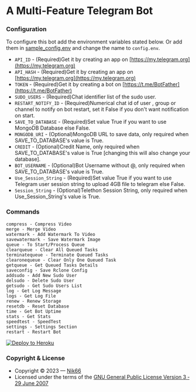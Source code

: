 # A Multi-Feature Telegram Bot


### Configuration
To configure this bot add the environment variables stated below. Or add them in [sample_config.env](./sample_config.env) and change the name to `config.env`.
- `API_ID` - (Required)Get it by creating an app on [https://my.telegram.org](https://my.telegram.org)
- `API_HASH` - (Required)Get it by creating an app on [https://my.telegram.org](https://my.telegram.org)
- `TOKEN` - (Required)Get it by creating a bot on [https://t.me/BotFather](https://t.me/BotFather)
- `SUDO_USERS` - (Required)Chat identifier list of the sudo user.
- `RESTART_NOTIFY_ID` - (Required)Numerical chat id of user , group or channel to notify on bot restart, set it False if you don't want notification on start.
- `SAVE_TO_DATABASE` - (Required)Set value True if you want to use MongoDB Database else False.
- `MONGODB_URI` - (Optional)MongoDB URL to save data, only required when SAVE_TO_DATABASE's value is True.
- `CREDIT` - (Optional)Credit Name, only required when SAVE_TO_DATABASE's value is True [changing this will also change your database].
- `BOT_USERNAME` - (Optional)Bot Username without @, only required when SAVE_TO_DATABASE's value is True.
- `Use_Session_String` - (Required)Set value True if you want to use Telegram user session string to upload 4GB file to telegram else False.
- `Session_String` - (Optional)Telethon Session String, only required when Use_Session_String's value is True.

### Commands
```
compress - Compress Video
merge - Merge Video
watermark - Add Watermark To Video
savewatermark - Save Watermark Image
queue - To Start/Process Queue
clearqueue - Clear All Queued Tasks
terminatequeue - Terminate Queued Tasks
clearonequeue - Clear Only One Queued Task
getqueue - Get Queued Tasks Details
saveconfig - Save Rclone Config
addsudo - Add New Sudo User
delsudo - Delete Sudo User
getsudo - Get Sudo Users List
log - Get Log Message
logs - Get Log File
renew - Renew Storage
resetdb - Reset Database
time - Get Bot Uptime
stats - Get Stats
speedtest - SpeedTest
settings - Settings Section
restart - Restart Bot
```
[![Deploy to Heroku](https://www.herokucdn.com/deploy/button.svg)](https://heroku.com/deploy?template=github.com/CrazyDevilSlayer/Compressor)


### Copyright & License
- Copyright &copy; 2023 &mdash; [Nik66](https://github.com/sahilgit55)
- Licensed under the terms of the [GNU General Public License Version 3 &dash; 29 June 2007](./LICENSE)
